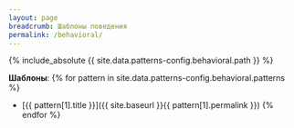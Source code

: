 ```yaml
---
layout: page
breadcrumb: Шаблоны поведения
permalink: /behavioral/
---
```


{% include_absolute {{ site.data.patterns-config.behavioral.path }} %}

**Шаблоны**:
{% for pattern in site.data.patterns-config.behavioral.patterns %}
* [{{ pattern[1].title }}]({{ site.baseurl }}{{ pattern[1].permalink }})
{% endfor %}